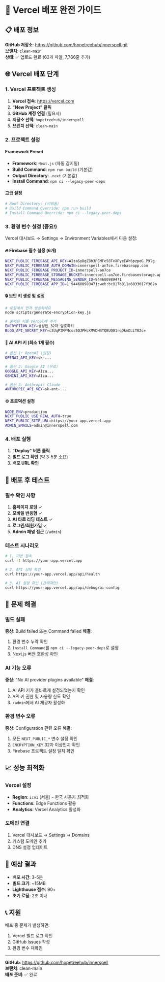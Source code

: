 # 🚀 Vercel 배포 완전 가이드

## 📋 배포 정보

**GitHub 저장소**: https://github.com/hopetreehub/innerspell.git  
**브랜치**: `clean-main`  
**상태**: ✅ 업로드 완료 (63개 파일, 7,766줄 추가)

## 🌐 Vercel 배포 단계

### 1. Vercel 프로젝트 생성

1. **Vercel 접속**: https://vercel.com
2. **"New Project" 클릭**
3. **GitHub 계정 연결** (필요시)
4. **저장소 선택**: `hopetreehub/innerspell`
5. **브랜치 선택**: `clean-main`

### 2. 프로젝트 설정

#### Framework Preset
- **Framework**: `Next.js` (자동 감지됨)
- **Build Command**: `npm run build` (기본값)
- **Output Directory**: `.next` (기본값)
- **Install Command**: `npm ci --legacy-peer-deps`

#### 고급 설정
```bash
# Root Directory: (비워둠)
# Build Command Override: npm run build
# Install Command Override: npm ci --legacy-peer-deps
```

### 3. 환경 변수 설정 (중요!)

Vercel 대시보드 → Settings → Environment Variables에서 다음 설정:

#### 🔥 Firebase 필수 설정 (6개)
```bash
NEXT_PUBLIC_FIREBASE_API_KEY=AIzaSyDgZBb3PEMFe58TxXFyeEAh6pzpeG_P9lg
NEXT_PUBLIC_FIREBASE_AUTH_DOMAIN=innerspell-an7ce.firebaseapp.com
NEXT_PUBLIC_FIREBASE_PROJECT_ID=innerspell-an7ce
NEXT_PUBLIC_FIREBASE_STORAGE_BUCKET=innerspell-an7ce.firebasestorage.app
NEXT_PUBLIC_FIREBASE_MESSAGING_SENDER_ID=944680989471
NEXT_PUBLIC_FIREBASE_APP_ID=1:944680989471:web:bc817b811a6033017f362a
```

#### 🔒 보안 키 생성 및 설정
```bash
# 로컬에서 먼저 생성하세요
node scripts/generate-encryption-key.js

# 출력된 키를 Vercel에 추가
ENCRYPTION_KEY=생성된_32자_암호화키
BLOG_API_SECRET_KEY=c3UqPIMPMcos5QJPHcKMVDH4TQBUQ01rqDkmDLLT02c=
```

#### 🤖 AI API 키 (최소 1개 필수)
```bash
# 옵션 1: OpenAI (권장)
OPENAI_API_KEY=sk-...

# 옵션 2: Google AI (무료)
GOOGLE_API_KEY=AIza...
GEMINI_API_KEY=AIza...

# 옵션 3: Anthropic Claude
ANTHROPIC_API_KEY=sk-ant-...
```

#### ⚙️ 프로덕션 설정
```bash
NODE_ENV=production
NEXT_PUBLIC_USE_REAL_AUTH=true
NEXT_PUBLIC_SITE_URL=https://your-app.vercel.app
ADMIN_EMAILS=admin@innerspell.com
```

### 4. 배포 실행

1. **"Deploy" 버튼 클릭**
2. **빌드 로그 확인** (약 3-5분 소요)
3. **배포 URL 확인**

## 🧪 배포 후 테스트

### 필수 확인 사항
1. **홈페이지 로딩** ✓
2. **모바일 반응형** ✓
3. **AI 타로 리딩 테스트** ✓
4. **로그인/회원가입** ✓
5. **Admin 패널 접근** (`/admin`)

### 테스트 시나리오
```bash
# 1. 기본 접속
curl -I https://your-app.vercel.app

# 2. API 상태 확인
curl https://your-app.vercel.app/api/health

# 3. AI 설정 확인 (관리자만)
curl https://your-app.vercel.app/api/debug/ai-config
```

## 🔧 문제 해결

### 빌드 실패
**증상**: Build failed 또는 Command failed
**해결**:
1. 환경 변수 누락 확인
2. `Install Command`를 `npm ci --legacy-peer-deps`로 설정
3. Next.js 버전 호환성 확인

### AI 기능 오류
**증상**: "No AI provider plugins available"
**해결**:
1. AI API 키가 올바르게 설정되었는지 확인
2. API 키 권한 및 사용량 한도 확인
3. `/admin`에서 AI 제공자 활성화

### 환경 변수 오류
**증상**: Configuration 관련 오류
**해결**:
1. 모든 `NEXT_PUBLIC_*` 변수 설정 확인
2. `ENCRYPTION_KEY` 32자 이상인지 확인
3. Firebase 프로젝트 설정 일치 확인

## 📈 성능 최적화

### Vercel 설정
- **Region**: `icn1` (서울) - 한국 사용자 최적화
- **Functions**: Edge Functions 활용
- **Analytics**: Vercel Analytics 활성화

### 도메인 연결
1. Vercel 대시보드 → Settings → Domains
2. 커스텀 도메인 추가
3. DNS 설정 업데이트

## 🎯 예상 결과

- **배포 시간**: 3-5분
- **빌드 크기**: ~15MB
- **Lighthouse 점수**: 90+
- **초기 로딩**: 2초 이내

## 📞 지원

배포 중 문제가 발생하면:
1. Vercel 빌드 로그 확인
2. GitHub Issues 작성
3. 환경 변수 재확인

---

**GitHub**: https://github.com/hopetreehub/innerspell  
**브랜치**: clean-main  
**배포 준비**: ✅ 완료